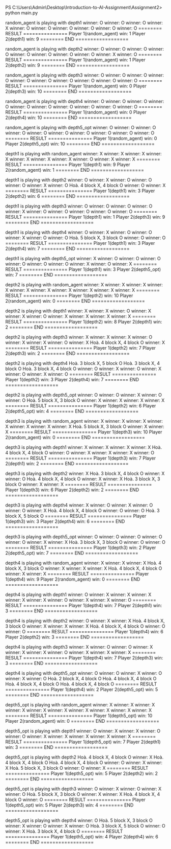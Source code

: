 PS C:\Users\Admin\Desktop\Introduction-to-AI-Assignment\Assignment2> python main.py

random_agent is playing with depth1
winner: O
winner: O
winner: O
winner: X
winner: O
winner: O
winner: O
winner: O
winner: O
winner: O
======== RESULT ===============
Player 1(random_agent) win: 1
Player 2(depth1) win: 9
======== END ==================


random_agent is playing with depth2
winner: O
winner: O
winner: O
winner: O
winner: O
winner: O
winner: O
winner: O
winner: X
winner: O
======== RESULT ===============
Player 1(random_agent) win: 1
Player 2(depth2) win: 9
======== END ==================


random_agent is playing with depth3
winner: O
winner: O
winner: O
winner: O
winner: O
winner: O
winner: O
winner: O
winner: O
winner: O
======== RESULT ===============
Player 1(random_agent) win: 0
Player 2(depth3) win: 10
======== END ==================


random_agent is playing with depth4
winner: O
winner: O
winner: O
winner: O
winner: O
winner: O
winner: O
winner: O
winner: O
winner: O
======== RESULT ===============
Player 1(random_agent) win: 0
Player 2(depth4) win: 10
======== END ==================


random_agent is playing with depth5_opt
winner: O
winner: O
winner: O
winner: O
winner: O
winner: O
winner: O
winner: O
winner: O
winner: O
======== RESULT ===============
Player 1(random_agent) win: 0
Player 2(depth5_opt) win: 10
======== END ==================


depth1 is playing with random_agent
winner: X
winner: X
winner: X
winner: X
winner: X
winner: X
winner: X
winner: O
winner: X
winner: X
======== RESULT ===============
Player 1(depth1) win: 9
Player 2(random_agent) win: 1
======== END ==================


depth1 is playing with depth2
winner: O
winner: X
winner: O
winner: O
winner: O
winner: X
winner: O
Hoà. 4 block X, 4 block O
winner: O
winner: X
======== RESULT ===============
Player 1(depth1) win: 3
Player 2(depth2) win: 6
======== END ==================


depth1 is playing with depth3
winner: O
winner: O
winner: O
winner: O
winner: X
winner: O
winner: O
winner: O
winner: O
winner: O
======== RESULT ===============
Player 1(depth1) win: 1
Player 2(depth3) win: 9
======== END ==================


depth1 is playing with depth4
winner: O
winner: X
winner: O
winner: O
winner: X
winner: O
winner: O
Hoà. 5 block X, 3 block O
winner: O
winner: O
======== RESULT ===============
Player 1(depth1) win: 3
Player 2(depth4) win: 7
======== END ==================


depth1 is playing with depth5_opt
winner: X
winner: O
winner: O
winner: O
winner: O
winner: O
winner: O
winner: X
winner: O
winner: X
======== RESULT ===============
Player 1(depth1) win: 3
Player 2(depth5_opt) win: 7
======== END ==================


depth2 is playing with random_agent
winner: X
winner: X
winner: X
winner: X
winner: X
winner: X
winner: X
winner: X
winner: X
winner: X
======== RESULT ===============
Player 1(depth2) win: 10
Player 2(random_agent) win: 0
======== END ==================


depth2 is playing with depth1
winner: X
winner: X
winner: O
winner: X
winner: X
winner: O
winner: X
winner: X
winner: X
winner: X
======== RESULT ===============
Player 1(depth2) win: 8
Player 2(depth1) win: 2
======== END ==================


depth2 is playing with depth3
winner: X
winner: X
winner: X
winner: O
winner: X
winner: X
winner: O
winner: X
Hoà. 4 block X, 4 block O
winner: X
======== RESULT ===============
Player 1(depth2) win: 7
Player 2(depth3) win: 2
======== END ==================


depth2 is playing with depth4
Hoà. 3 block X, 5 block O
Hoà. 3 block X, 4 block O
Hoà. 3 block X, 4 block O
winner: O
winner: X
winner: O
winner: X
winner: O
winner: X
winner: O
======== RESULT ===============
Player 1(depth2) win: 3
Player 2(depth4) win: 7
======== END ==================


depth2 is playing with depth5_opt
winner: O
winner: O
winner: X
winner: O
winner: O
Hoà. 5 block X, 3 block O
winner: X
winner: X
winner: X
winner: X
======== RESULT ===============
Player 1(depth2) win: 6
Player 2(depth5_opt) win: 4
======== END ==================


depth3 is playing with random_agent
winner: X
winner: X
winner: X
winner: X
winner: X
winner: X
winner: X
Hoà. 5 block X, 3 block O
winner: X
winner: X
======== RESULT ===============
Player 1(depth3) win: 10
Player 2(random_agent) win: 0
======== END ==================


depth3 is playing with depth1
winner: X
winner: X
winner: X
winner: X
Hoà. 4 block X, 4 block O
winner: O
winner: X
winner: X
winner: X
winner: O
======== RESULT ===============
Player 1(depth3) win: 7
Player 2(depth1) win: 2
======== END ==================


depth3 is playing with depth2
winner: X
Hoà. 3 block X, 4 block O
winner: X
winner: O
Hoà. 4 block X, 4 block O
winner: X
winner: X
Hoà. 3 block X, 3 block O
winner: X
winner: X
======== RESULT ===============
Player 1(depth3) win: 6
Player 2(depth2) win: 2
======== END ==================


depth3 is playing with depth4
winner: X
winner: O
winner: X
winner: O
winner: O
winner: X
Hoà. 4 block X, 4 block O
winner: O
winner: O
Hoà. 3 block X, 5 block O
======== RESULT ===============
Player 1(depth3) win: 3
Player 2(depth4) win: 6
======== END ==================


depth3 is playing with depth5_opt
winner: O
winner: O
winner: O
winner: O
winner: O
winner: X
winner: X
Hoà. 3 block X, 3 block O
winner: O
winner: O
======== RESULT ===============
Player 1(depth3) win: 2
Player 2(depth5_opt) win: 7
======== END ==================


depth4 is playing with random_agent
winner: X
winner: X
winner: X
Hoà. 4 block X, 3 block O
winner: X
winner: X
winner: X
Hoà. 4 block X, 4 block O
winner: X
winner: X
======== RESULT ===============
Player 1(depth4) win: 9
Player 2(random_agent) win: 0
======== END ==================


depth4 is playing with depth1
winner: O
winner: X
winner: X
winner: X
winner: X
winner: X
winner: O
winner: X
winner: X
winner: O
======== RESULT ===============
Player 1(depth4) win: 7
Player 2(depth1) win: 3
======== END ==================


depth4 is playing with depth2
winner: O
winner: X
winner: X
Hoà. 4 block X, 3 block O
winner: X
winner: X
winner: X
Hoà. 4 block X, 4 block O
winner: O
winner: O
======== RESULT ===============
Player 1(depth4) win: 6
Player 2(depth2) win: 3
======== END ==================


depth4 is playing with depth3
winner: X
winner: O
winner: O
winner: X
winner: X
winner: X
winner: O
winner: X
winner: X
winner: X
======== RESULT ===============
Player 1(depth4) win: 7
Player 2(depth3) win: 3
======== END ==================


depth4 is playing with depth5_opt
winner: O
winner: O
winner: X
winner: O
winner: X
winner: O
Hoà. 2 block X, 4 block O
Hoà. 4 block X, 4 block O
Hoà. 4 block X, 4 block O
Hoà. 4 block X, 4 block O
======== RESULT ===============
Player 1(depth4) win: 2
Player 2(depth5_opt) win: 5
======== END ==================


depth5_opt is playing with random_agent
winner: X
winner: X
winner: X
winner: X
winner: X
winner: X
winner: X
winner: X
winner: X
winner: X
======== RESULT ===============
Player 1(depth5_opt) win: 10
Player 2(random_agent) win: 0
======== END ==================


depth5_opt is playing with depth1
winner: O
winner: X
winner: X
winner: O
winner: O
winner: X
winner: X
winner: X
winner: X
winner: X
======== RESULT ===============
Player 1(depth5_opt) win: 7
Player 2(depth1) win: 3
======== END ==================


depth5_opt is playing with depth2
Hoà. 4 block X, 4 block O
winner: X
Hoà. 4 block X, 4 block O
Hoà. 4 block X, 4 block O
winner: O
winner: X
winner: X
Hoà. 5 block X, 3 block O
winner: O
winner: X
======== RESULT ===============
Player 1(depth5_opt) win: 5
Player 2(depth2) win: 2
======== END ==================


depth5_opt is playing with depth3
winner: O
winner: X
winner: O
winner: X
winner: O
Hoà. 5 block X, 3 block O
winner: X
winner: X
Hoà. 4 block X, 4 block O
winner: O
======== RESULT ===============
Player 1(depth5_opt) win: 5
Player 2(depth3) win: 4
======== END ==================


depth5_opt is playing with depth4
winner: O
Hoà. 5 block X, 3 block O
winner: X
winner: O
winner: X
winner: O
Hoà. 3 block X, 5 block O
winner: O
winner: X
Hoà. 3 block X, 4 block O
======== RESULT ===============
Player 1(depth5_opt) win: 4
Player 2(depth4) win: 6
======== END ==================